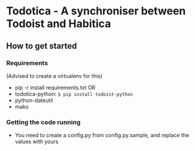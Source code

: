 # Todotica - A synchroniser between Todoist and Habitica

## How to get started

### Requirements

(Advised to create a virtualenv for this)
* pip -r install requirements.txt
OR
* todotica-python: `$ pip install todoist-python`
* python-dateutil
* mako

### Getting the code running

* You need to create a config.py from config.py.sample, and replace the values with yours